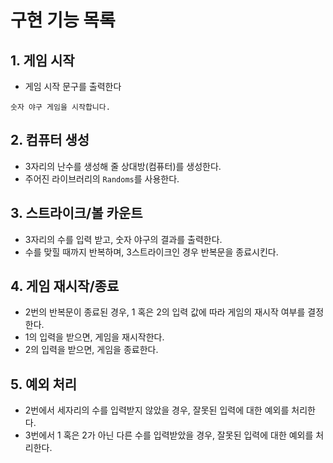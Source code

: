 # 구현 기능 목록

## 1. 게임 시작

- 게임 시작 문구를 출력한다

`숫자 야구 게임을 시작합니다.`

## 2. 컴퓨터 생성

- 3자리의 난수를 생성해 줄 상대방(컴퓨터)를 생성한다.
- 주어진 라이브러리의 `Randoms`를 사용한다.

## 3. 스트라이크/볼 카운트

- 3자리의 수를 입력 받고, 숫자 야구의 결과를 출력한다.
- 수를 맞힐 때까지 반복하며, 3스트라이크인 경우 반복문을 종료시킨다.

## 4. 게임 재시작/종료

- 2번의 반복문이 종료된 경우, 1 혹은 2의 입력 값에 따라 게임의 재시작 여부를 결정한다.
- 1의 입력을 받으면, 게임을 재시작한다.
- 2의 입력을 받으면, 게임을 종료한다.

## 5. 예외 처리

- 2번에서 세자리의 수를 입력받지 않았을 경우, 잘못된 입력에 대한 예외를 처리한다.
- 3번에서 1 혹은 2가 아닌 다른 수를 입력받았을 경우, 잘못된 입력에 대한 예외를 처리한다.